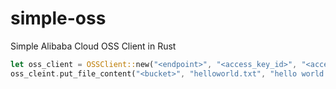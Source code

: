 # simple-oss

Simple Alibaba Cloud OSS Client in Rust


```rust
let oss_client = OSSClient::new("<endpoint>", "<access_key_id>", "<access_key_secret>");
oss_cleint.put_file_content("<bucket>", "helloworld.txt", "hello world!")?;
```